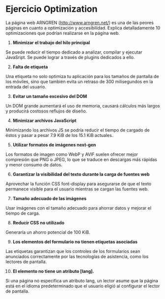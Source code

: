 # Ejercicio Optimization

La página web ARNGREN (http://www.arngren.net/) es una de las peores páginas en cuanto a optimización y accesibilidad. Explica detalladamente 10 optimizaciones que podrían realizarse en la página web.

1. **Minimizar el trabajo del hilo principal**

Se puede reducir el tiempo dedicado a analizar, compilar y ejecutar JavaSript. Se puede lograr a través de plugins dedicados a ello.

2. **Falta de etiqueta <meta name="viewport">**

Una etiqueta <meta name="viewport"> no solo optimiza tu aplicación para los tamaños de pantalla de los móviles, sino que también evita un retraso de 300 milisegundos en la entrada del usuario.

3. **Evitar un tamaño excesivo del DOM**

Un DOM grande aumentará el uso de memoria, causará cálculos más largos y producirá costosos reflujos de diseño. 

4. **Minimizar archivos JavaScript**

Minimizando los archivos JS se podría reducir el tiempo de cargado de éstos y pasar a pesar 7.9 KiB de los 15.1 KiB actuales.

5. **Utilizar formatos de imágenes next-gen**

Los formatos de imagen como WebP y AVIF suelen ofrecer mejor compresión que PNG o JPEG, lo que se traduce en descargas más rápidas y menor consumo de datos.

6. **Garantizar la visibilidad del texto durante la carga de fuentes web**

Aprovechar la función CSS font-display para asegurarse de que el texto permanece visible para el usuario mientras se cargan las fuentes web.

7. **Tamaño adecuado de las imágenes**

Usar imágenes con el tamaño adecuado para ahorrar datos y mejorar el tiempo de carga.

8. **Reducir CSS no utilizado**

Generaría un ahorro potencial de 100 KiB.

9. **Los elementos del formulario no tienen etiquetas asociadas** 

Las etiquetas garantizan que los controles de los formularios sean anunciados correctamente por las tecnologías de asistencia, como los lectores de pantalla.

10. **El elemento <html> no tiene un atributo [lang].**

Si una página no especifica un atributo lang, un lector asume que la página está en el idioma predeterminado que el usuario eligió al configurar el lector de pantalla.